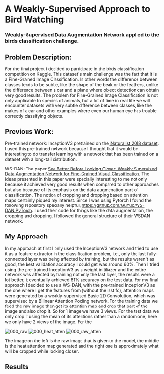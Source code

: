 # A Weakly-Supervised Approach to Bird Watching

### Weakly-Supervised Data Augmentation Network applied to the birds classification challenge.

## Problem Description:
For the final project I decided to participate in the birds classification competition on Kaggle. This dataset's main challenge was the fact that it is a Fine-Grained Image Classification. In other words the difference between classes tends to be subtle, like the shape of the beak or the feathers, unlike the difference between a car and a plane where object detection can obtain very good results. The problem for Fine-Grained Image Classification is not only applicable to species of animals, but a lot of time in real life we will encounter datasets with very subtle difference between classes, like the makes of a car and other examples where even our human eye has trouble correctly classifying objects.

## Previous Work:
Pre-trained network: InceptionV3 pretrained on the [iNaturalist 2018 dataset](https://github.com/macaodha/inat_comp_2018). I used this pre-trained network because I thought that it would be interesting to do transfer learning with a network that has been trained on a dataset with a long-tail distribution. 

WS-DAN: The paper [See Better Before Looking Closer: Weakly Supervised Data Augmentation Network for Fine-Grained Visual Classification](https://arxiv.org/abs/1901.09891). The ideas presented in this paper were specially interesting to me not only because it achieved very good results when compared to other approaches but also because of its emphasis on the data augmenation part of classification. The notion of cropping and dropping based on attention maps certainly piqued my interest. Since I was using Pytorch I found the following repository specially helpful, https://github.com/GuYuc/WS-DAN.PyTorch. I used their code for things like the data augmentation, the cropping and dropping. I followed the general structure of their WSDAN network.

## My Approach
In my approach at first I only used the InceptionV3 network and tried to use it as a feature extractor in the classification problem, i.e., only the last fully-connected layer was being affected by training, but the results weren't as good, the best validation accuracy I could get was around 60%. Then I tried using the pre-trained InceptionV3 as a weight initiliazer and the entire network was affected by training not only the last layer, the results were a lot better, it eventually achieved 81% accuracy on the test data. For my final approach I decided to use a WS-DAN, with the pre-trained InceptionV3 as the one where I get the features from (without the last fc), attention maps were generated by a weakly-supervised Basic 2D Convolution, which was supervised by a Bilinear Attention Pooling network. For the training data we feed the raw image then get its attention map and crop that part of the image and also drop it. So for 1 image we have 3 views. For the test data we only crop it using the mean of its attentions rather than a random one, here we only have 2 views of the image. For the

![000_raw](https://user-images.githubusercontent.com/37814449/111572064-ee11cf00-8775-11eb-9ddb-d22d014d44b0.jpg)
![000_heat_atten](https://user-images.githubusercontent.com/37814449/111572068-f10cbf80-8775-11eb-92ef-3a8047481d9a.jpg)
![000_raw_atten](https://user-images.githubusercontent.com/37814449/111572056-ea7e4800-8775-11eb-9700-9cbebe59ad38.jpg)

The image on the left is the raw image that is given to the model, the middle is the heat attention map generated and the right one is approximately what will be cropped while looking closer.

## Results
